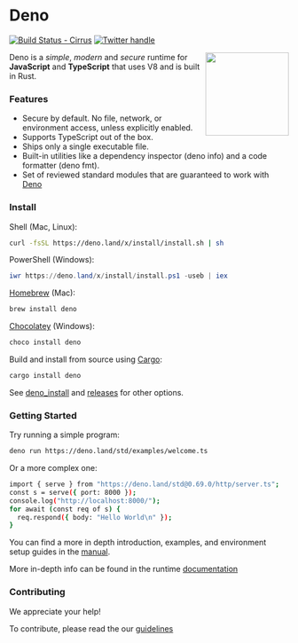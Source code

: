 # Deno

[![Build Status - Cirrus][]][Build status] [![Twitter handle][]][Twitter badge]


<img align="right" src=https://deno.land/logo.svg height="150px">

Deno is a *simple*, *modern* and *secure* runtime for **JavaScript** and **TypeScript** that uses V8 and is built in Rust.

### Features

- Secure by default. No file, network, or environment access, unless explicitly enabled.
- Supports TypeScript out of the box.
- Ships only a single executable file.
- Built-in utilities like a dependency inspector (deno info) and a code formatter (deno fmt).
- Set of reviewed standard modules that are guaranteed to work with [Deno](https://deno.land/std/)

### Install

Shell (Mac, Linux):

```sh
curl -fsSL https://deno.land/x/install/install.sh | sh
```

PowerShell (Windows):

```powershell
iwr https://deno.land/x/install/install.ps1 -useb | iex
```

[Homebrew](https://formulae.brew.sh/formula/deno) (Mac):

```sh
brew install deno
```

[Chocolatey](https://chocolatey.org/packages/deno) (Windows):

```powershell
choco install deno
```

Build and install from source using [Cargo](https://crates.io/crates/deno):
```sh
cargo install deno
```

See  [deno_install](https://github.com/denoland/deno_install/blob/master/README.md) and [releases](https://github.com/denoland/deno/releases) for other options.

### Getting Started

Try running a simple program:

```sh
deno run https://deno.land/std/examples/welcome.ts
```

Or a more complex one:

```sh
import { serve } from "https://deno.land/std@0.69.0/http/server.ts";
const s = serve({ port: 8000 });
console.log("http://localhost:8000/");
for await (const req of s) {
  req.respond({ body: "Hello World\n" });
}
```

You can find a more in depth introduction, examples, and environment setup guides in the [manual](https://deno.land/manual).

More in-depth info can be found in the runtime [documentation](doc.deno.land)

### Contributing

We appreciate your help!

To contribute, please read the our [guidelines](https://github.com/denoland/deno/blob/master/docs/contributing/style_guide.md)

[Build Status - Cirrus]: https://github.com/denoland/deno/workflows/ci/badge.svg?branch=master&event=push

[Build status]: https://github.com/denoland/deno/actions

[Twitter badge]: https://twitter.com/intent/follow?screen_name=deno_land

[Twitter handle]: https://img.shields.io/twitter/follow/deno_land.svg?style=social&label=Follow